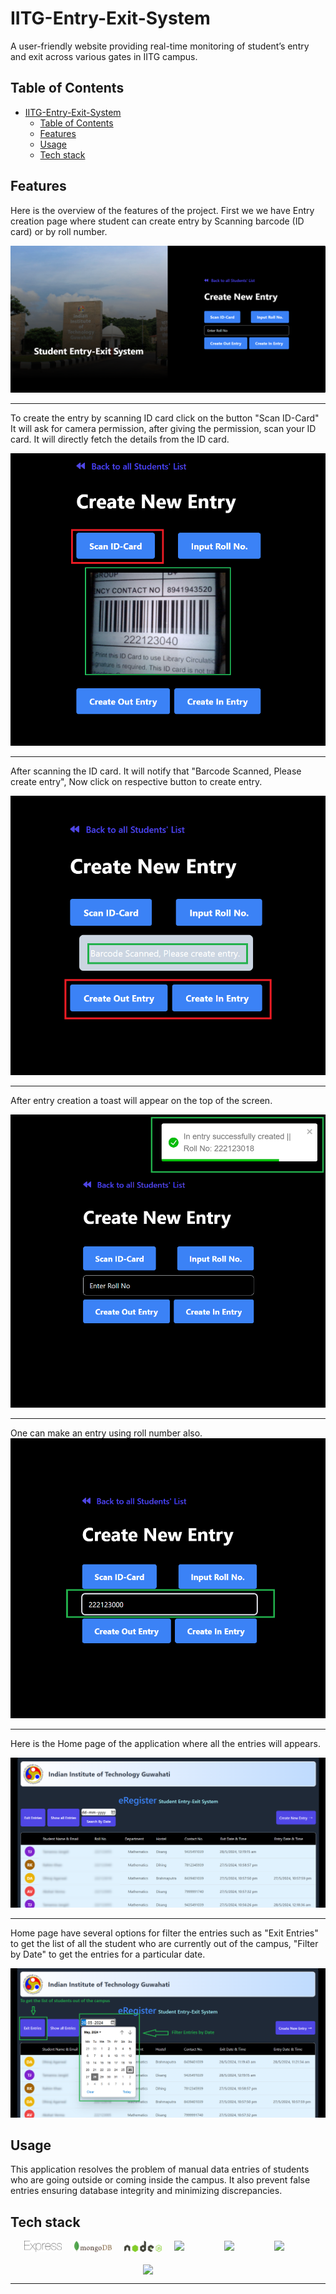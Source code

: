 # IITG-Entry-Exit-System
A user-friendly website providing real-time monitoring of student’s entry and exit across various gates in IITG campus.

## Table of Contents

- [IITG-Entry-Exit-System](#iitg-entry-exit-system)
  - [Table of Contents](#table-of-contents)
  - [Features](#features)
  - [Usage](#usage)
  - [Tech stack](#tech-stack)

## Features
Here is the overview of the features of the project. First we we have Entry creation page where student can create entry by Scanning barcode (ID card) or by roll number.

![Alt Text - description of the image](./Screenshots/create-entry-page.png)

---

To create the entry by scanning ID card click on the button "Scan ID-Card"
It will ask for camera permission, after giving the permission, scan your ID card. It will directly fetch the details from the ID card.

![Alt Text - description of the image](./Screenshots/barcode-scanner.png)

---

After scanning the ID card. It will notify that "Barcode Scanned, Please create entry", Now click on respective button to create entry.

![Alt Text - description of the image](./Screenshots/create-entry-barcode.png)

---

After entry creation a toast will appear on the top of the screen.

![Alt Text - description of the image](./Screenshots/entry-created.png)

---

One can make an entry using roll number also.
![Alt Text - description of the image](./Screenshots/roll-number.png)

---

Here is the Home page of the application where all the entries will appears.

![Alt Text - description of the image](./Screenshots/home-page.png)

---

Home page have several options for filter the entries such as "Exit Entries" to get the list of all the student who are currently out of the campus, "Filter by Date" to get the entries for a particular date.

![Alt Text - description of the image](./Screenshots/date-filter.png)

## Usage

This application resolves the problem of manual data entries of students who are going outside or coming inside the campus. It also prevent false entries ensuring database integrity and minimizing discrepancies.

## Tech stack

<div style="display: flex; flex-wrap: wrap; margin: 5px; gap:20px; justify-content:center; align-item:center"><img width="60" src="https://raw.githubusercontent.com/gilbarbara/logos/master/logos/express.svg"/><img width="60" src="https://raw.githubusercontent.com/gilbarbara/logos/master/logos/mongodb.svg"/><img width="60" src="https://raw.githubusercontent.com/gilbarbara/logos/master/logos/nodejs.svg"/><img width="60" src="https://raw.githubusercontent.com/gilbarbara/logos/master/logos/react-router.svg"/><img width="60" src="https://raw.githubusercontent.com/gilbarbara/logos/master/logos/react.svg"/><img width="60" src="https://raw.githubusercontent.com/gilbarbara/logos/master/logos/redux.svg"/><img width="80" src="https://raw.githubusercontent.com/gilbarbara/logos/master/logos/tailwindcss.svg"/></div>

---



















